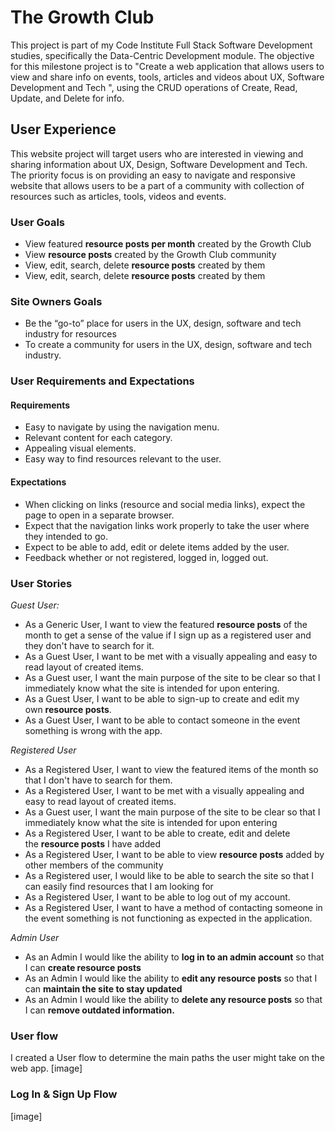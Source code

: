 # The Growth Club

This project is part of my Code Institute Full Stack Software Development studies, specifically the Data-Centric Development module. The objective for this milestone project is to "Create a web application that allows users to view and share info on events, tools, articles and videos about UX, Software Development and Tech ", using the CRUD operations of Create, Read, Update, and Delete for info.

## User Experience
This website project will target users who are interested in viewing and sharing information about UX, Design, Software Development and Tech. The priority focus is on providing an easy to navigate and responsive website that allows users to be a part of a community with collection of resources such as articles, tools, videos and events.

### User Goals
- View featured **resource posts per month** created by the Growth Club
- View **resource posts** created by the Growth Club community
- View, edit, search, delete **resource posts** created by them
- View, edit, search, delete **resource posts** created by them

### Site Owners Goals
- Be the “go-to” place for users in the UX, design, software and tech industry for resources
- To create a community for users in the UX, design, software and tech industry.

### User Requirements and Expectations
#### Requirements
- Easy to navigate by using the navigation menu.
- Relevant content for each category.
- Appealing visual elements.
- Easy way to find resources relevant to the user.

#### Expectations
- When clicking on links (resource and social media links), expect the page to open in a separate browser.
- Expect that the navigation links work properly to take the user where they intended to go.
- Expect to be able to add, edit or delete items added by the user.
- Feedback whether or not registered, logged in, logged out.

### User Stories
*Guest User:*
- As a Generic User, I want to view the featured **resource posts** of the month to get a sense of the value if I sign up as a registered user and they don't have to search for it.
- As a Guest User, I want to be met with a visually appealing and easy to read layout of created items.
- As a Guest user, I want the main purpose of the site to be clear so that I immediately know what the site is intended for upon entering.
- As a Guest User, I want to be able to sign-up to create and edit my own **resource posts**.
- As a Guest User, I want to be able to contact someone in the event something is wrong with the app.

*Registered User*
- As a Registered User, I want to view the featured items of the month so that I don't have to search for them.
- As a Registered User, I want to be met with a visually appealing and easy to read layout of created items.
- As a Guest user, I want the main purpose of the site to be clear so that I immediately know what the site is intended for upon entering
- As a Registered User, I want to be able to create, edit and delete the **resource posts** I have added
- As a Registered User, I want to be able to view **resource posts** added by other members of the community
- As a Registered user, I would like to be able to search the site so that I can easily find resources that I am looking for
- As a Registered User, I want to be able to log out of my account.
- As a Registered User, I want to have a method of contacting someone in the event something is not functioning as expected in the application.

*Admin User*
- As an Admin I would like the ability to **log in to an admin account** so that I can **create resource posts**
- As an Admin I would like the ability to **edit any resource posts** so that I can **maintain the site to stay updated**
- As an Admin I would like the ability to **delete any resource posts** so that I can **remove outdated information.**

### User flow
I created a User flow to determine the main paths the user might take on the web app.
[image]

### Log In & Sign Up Flow
[image]
